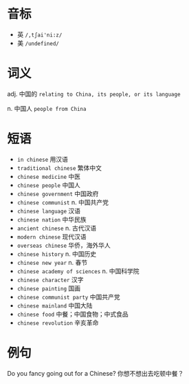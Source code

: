# 音标

- 英 `/,tʃai'ni:z/`
- 美 `/undefined/`

# 词义

adj. 中国的
`relating to China, its people, or its language`

n. 中国人
`people from China`

# 短语

- `in chinese` 用汉语
- `traditional chinese` 繁体中文
- `chinese medicine` 中医
- `chinese people` 中国人
- `chinese government` 中国政府
- `chinese communist` n. 中国共产党
- `chinese language` 汉语
- `chinese nation` 中华民族
- `ancient chinese` n. 古代汉语
- `modern chinese` 现代汉语
- `overseas chinese` 华侨，海外华人
- `chinese history` n. 中国历史
- `chinese new year` n. 春节
- `chinese academy of sciences` n. 中国科学院
- `chinese character` 汉字
- `chinese painting` 国画
- `chinese communist party` 中国共产党
- `chinese mainland` 中国大陆
- `chinese food` 中餐；中国食物；中式食品
- `chinese revolution` 辛亥革命

# 例句

Do you fancy going out for a Chinese?
你想不想出去吃顿中餐？


